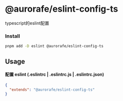# @aurorafe/eslint-config-ts

typescript的eslint配置

### Install

```bash
pnpm add -D eslint @aurorafe/eslint-config-ts
```

## Usage


#### 配置 eslint (.eslintrc | .eslintrc.js | .eslintrc.json)

```json
{
  "extends": "@aurorafe/eslint-config-ts"
}
```

